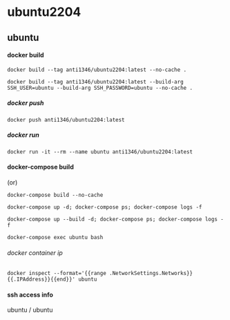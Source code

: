 # ubuntu2204

## ubuntu
#### docker build
```
docker build --tag anti1346/ubuntu2204:latest --no-cache .
```
```
docker build --tag anti1346/ubuntu2204:latest --build-arg SSH_USER=ubuntu --build-arg SSH_PASSWORD=ubuntu --no-cache .
```
##### docker push
```
docker push anti1346/ubuntu2204:latest
```
##### docker run
```
docker run -it --rm --name ubuntu anti1346/ubuntu2204:latest
```
#### docker-compose build
(or)
```
docker-compose build --no-cache
```
```
docker-compose up -d; docker-compose ps; docker-compose logs -f
```
```
docker-compose up --build -d; docker-compose ps; docker-compose logs -f
```
```
docker-compose exec ubuntu bash
```
###### docker container ip
```
docker inspect --format='{{range .NetworkSettings.Networks}}{{.IPAddress}}{{end}}' ubuntu
```
#### ssh access info
ubuntu / ubuntu
